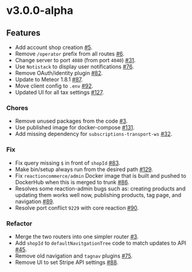 # v3.0.0-alpha


## Features

- Add account shop creation [#5](https://github.com/reactioncommerce/reaction-admin/pull/5).
- Remove `/operator` prefix from all routes [#6](https://github.com/reactioncommerce/reaction-admin/pull/6).
- Change server to port `4080` (from port `4040`) [#31](https://github.com/reactioncommerce/reaction-admin/pull/31).
- Use `Notistack` to display user notifications [#76](https://github.com/reactioncommerce/reaction-admin/pull/76).
- Remove OAuth/identity plugin [#82](https://github.com/reactioncommerce/reaction-admin/pull/82).
- Update to Meteor 1.8.1 [#87](https://github.com/reactioncommerce/reaction-admin/pull/87).
- Move client config to `.env` [#92](https://github.com/reactioncommerce/reaction-admin/pull/92).
- Updated UI for all tax settings [#127](https://github.com/reactioncommerce/reaction-admin/pull/127).


### Chores

- Remove unused packages from the code [#3](https://github.com/reactioncommerce/reaction-admin/pull/3).
- Use published image for docker-compose [#131](https://github.com/reactioncommerce/reaction-admin/pull/131).
- Add missing dependency for `subscriptions-transport-ws` [#32](https://github.com/reactioncommerce/reaction-admin/pull/32).


### Fix

- Fix query missing `$` in front of `shopId` [#83](https://github.com/reactioncommerce/reaction-admin/pull/83).
- Make bin/setup always run from the desired path [#129](https://github.com/reactioncommerce/reaction-admin/pull/129).
- Fix `reactioncommerce/admin` Docker image that is built and pushed to DockerHub when this is merged to trunk [#86](https://github.com/reactioncommerce/reaction-admin/pull/86).
- Resolves some reaction-admin bugs such as: creating products and updating them works well now, publishing products, tag page, and navigation [#89](https://github.com/reactioncommerce/reaction-admin/pull/89).
- Resolve port conflict `9229` with core reaction [#90](https://github.com/reactioncommerce/reaction-admin/pull/90).


### Refactor

- Merge the two routers into one simpler router [#3](https://github.com/reactioncommerce/reaction-admin/pull/3).
- Add `shopId` to `defaultNavitgationTree` code to match updates to API [#45](https://github.com/reactioncommerce/reaction-admin/pull/45).
- Remove old navigation and `tagnav` plugins [#75](https://github.com/reactioncommerce/reaction-admin/pull/75).
- Remove UI to set Stripe API settings [#88](https://github.com/reactioncommerce/reaction-admin/pull/88).

